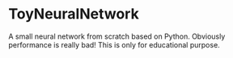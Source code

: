 # ToyNeuralNetwork
A small neural network from scratch based on Python. Obviously performance is really bad! This is only for educational purpose.
